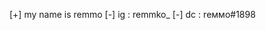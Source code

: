 [+] my name is remmo
[-] ig : remmko_
[-] dc : rеммо#1898

<!---
remmkoo/remmkoo is a ✨ special ✨ repository because its `README.md` (this file) appears on your GitHub profile.
You can click the Preview link to take a look at your changes.
--->
